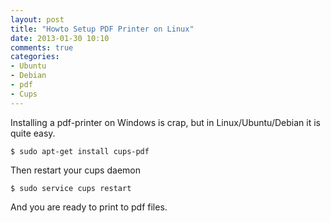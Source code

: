 ```yaml
---
layout: post
title: "Howto Setup PDF Printer on Linux"
date: 2013-01-30 10:10
comments: true
categories: 
- Ubuntu
- Debian
- pdf
- Cups
---
```


Installing a pdf-printer on Windows is crap, but in Linux/Ubuntu/Debian it is quite easy.
    
    $ sudo apt-get install cups-pdf

Then restart your cups daemon

    $ sudo service cups restart

And you are ready to print to pdf files.
